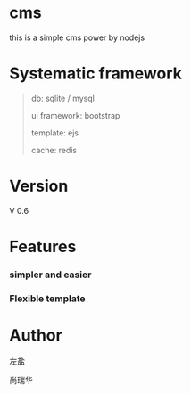 cms
====
this is a simple cms power by nodejs


Systematic framework
======
> db: sqlite / mysql
>
> ui framework: bootstrap
>
> template: ejs
>
> cache: redis


Version
======
V 0.6


Features
======

### simpler and easier 
### Flexible template 
### 



Author
====
左盐

尚瑞华
